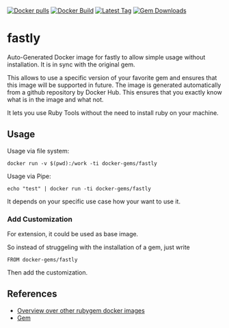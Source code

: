 [![Docker pulls](https://img.shields.io/docker/pulls/rubygem/fastly.svg)](https://hub.docker.com/r/rubygem/fastly/)
[![Docker Build](https://img.shields.io/docker/automated/rubygem/fastly.svg)](https://hub.docker.com/r/rubygem/fastly/)
[![Latest Tag](https://img.shields.io/github/tag/docker-rubygem/fastly.svg)](https://hub.docker.com/r/rubygem/fastly/)
[![Gem Downloads](https://img.shields.io/gem/dt/fastly.svg)](https://rubygems.org/gems/fastly/)
# fastly

Auto-Generated Docker image for fastly to allow simple usage without installation.
It is in sync with the original gem.

This allows to use a specific version of your favorite gem and ensures that this image will be supported in future.
The image is generated automatically from a github repository by Docker Hub.
This ensures that you exactly know what is in the image and what not.

It lets you use Ruby Tools without the need to install ruby on your machine.

## Usage

Usage via file system:

`docker run -v $(pwd):/work -ti docker-gems/fastly`

Usage via Pipe:

`echo "test" | docker run -ti docker-gems/fastly`

It depends on your specific use case how your want to use it.

### Add Customization

For extension, it could be used as base image.

So instead of struggeling with the installation of a gem, just write

`FROM docker-gems/fastly`

Then add the customization.

## References

 - [Overview over other rubygem docker images](https://github.com/thinkbot/docker-rubygem)
 - [Gem](https://rubygems.org/gems/fastly/)
